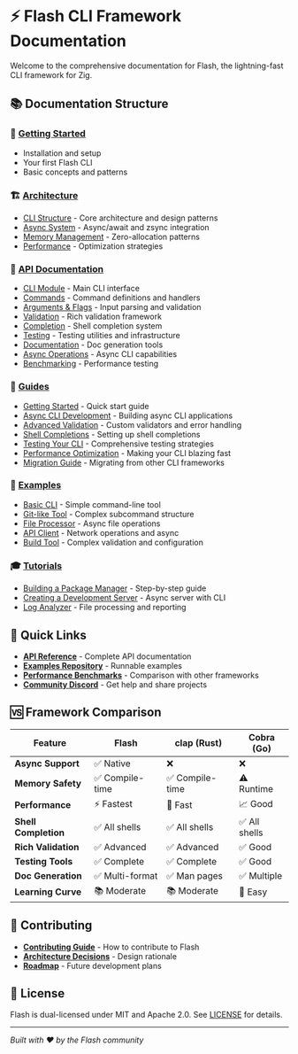 # ⚡ Flash CLI Framework Documentation

Welcome to the comprehensive documentation for Flash, the lightning-fast CLI framework for Zig.

## 📚 Documentation Structure

### 🚀 [Getting Started](guides/getting-started.md)
- Installation and setup
- Your first Flash CLI
- Basic concepts and patterns

### 🏗️ [Architecture](architecture/)
- [CLI Structure](architecture/cli-structure.md) - Core architecture and design patterns
- [Async System](architecture/async-system.md) - Async/await and zsync integration
- [Memory Management](architecture/memory-management.md) - Zero-allocation patterns
- [Performance](architecture/performance.md) - Optimization strategies

### 📖 [API Documentation](api/)
- [CLI Module](api/cli.md) - Main CLI interface
- [Commands](api/commands.md) - Command definitions and handlers
- [Arguments & Flags](api/args-flags.md) - Input parsing and validation
- [Validation](api/validation.md) - Rich validation framework
- [Completion](api/completion.md) - Shell completion system
- [Testing](api/testing.md) - Testing utilities and infrastructure
- [Documentation](api/documentation.md) - Doc generation tools
- [Async Operations](api/async.md) - Async CLI capabilities
- [Benchmarking](api/benchmarking.md) - Performance testing

### 📝 [Guides](guides/)
- [Getting Started](guides/getting-started.md) - Quick start guide
- [Async CLI Development](guides/async-cli.md) - Building async CLI applications
- [Advanced Validation](guides/validation.md) - Custom validators and error handling
- [Shell Completions](guides/completions.md) - Setting up shell completions
- [Testing Your CLI](guides/testing.md) - Comprehensive testing strategies
- [Performance Optimization](guides/performance.md) - Making your CLI blazing fast
- [Migration Guide](guides/migration.md) - Migrating from other CLI frameworks

### 🎯 [Examples](examples/)
- [Basic CLI](examples/basic.md) - Simple command-line tool
- [Git-like Tool](examples/git-like.md) - Complex subcommand structure
- [File Processor](examples/file-processor.md) - Async file operations
- [API Client](examples/api-client.md) - Network operations and async
- [Build Tool](examples/build-tool.md) - Complex validation and configuration

### 🎓 [Tutorials](tutorials/)
- [Building a Package Manager](tutorials/package-manager.md) - Step-by-step guide
- [Creating a Development Server](tutorials/dev-server.md) - Async server with CLI
- [Log Analyzer](tutorials/log-analyzer.md) - File processing and reporting

## 🔗 Quick Links

- **[API Reference](api/)** - Complete API documentation
- **[Examples Repository](https://github.com/ghostkellz/flash-examples)** - Runnable examples
- **[Performance Benchmarks](https://github.com/ghostkellz/flash-benchmarks)** - Comparison with other frameworks
- **[Community Discord](https://discord.gg/flash-cli)** - Get help and share projects

## 🆚 Framework Comparison

| Feature | Flash | clap (Rust) | Cobra (Go) |
|---------|-------|-------------|------------|
| **Async Support** | ✅ Native | ❌ | ❌ |
| **Memory Safety** | ✅ Compile-time | ✅ Compile-time | ⚠️ Runtime |
| **Performance** | ⚡ Fastest | 🚀 Fast | 📈 Good |
| **Shell Completion** | ✅ All shells | ✅ All shells | ✅ All shells |
| **Rich Validation** | ✅ Advanced | ✅ Advanced | ✅ Good |
| **Testing Tools** | ✅ Complete | ✅ Complete | ✅ Good |
| **Doc Generation** | ✅ Multi-format | ✅ Man pages | ✅ Multiple |
| **Learning Curve** | 📚 Moderate | 📚 Moderate | 📖 Easy |

## 🤝 Contributing

- **[Contributing Guide](../CONTRIBUTING.md)** - How to contribute to Flash
- **[Architecture Decisions](architecture/decisions.md)** - Design rationale
- **[Roadmap](../ROADMAP.md)** - Future development plans

## 📄 License

Flash is dual-licensed under MIT and Apache 2.0. See [LICENSE](../LICENSE) for details.

---

*Built with ❤️ by the Flash community*